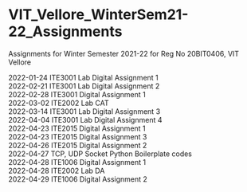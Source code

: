 # VIT_Vellore_WinterSem21-22_Assignments
Assignments for Winter Semester 2021-22 for Reg No 20BIT0406, VIT Vellore

2022-01-24 ITE3001 Lab Digital Assignment 1<br/>
2022-02-21 ITE3001 Lab Digital Assignment 2<br/>
2022-02-28 ITE3001 Digital Assignment 1<br/>
2022-03-02 ITE2002 Lab CAT<br/>
2022-03-14 ITE3001 Lab Digital Assignment 3<br/>
2022-04-04 ITE3001 Lab Digital Assignment 4<br/>
2022-04-23 ITE2015 Digital Assignment 1<br/>
2022-04-23 ITE2015 Digital Assignment 3<br/>
2022-04-26 ITE2015 Digital Assignment 2<br/>
2022-04-27 TCP, UDP Socket Python Boilerplate codes<br/>
2022-04-28 ITE1006 Digital Assignment 1<br/>
2022-04-28 ITE2002 Lab DA<br/>
2022-04-29 ITE1006 Digital Assignment 2
